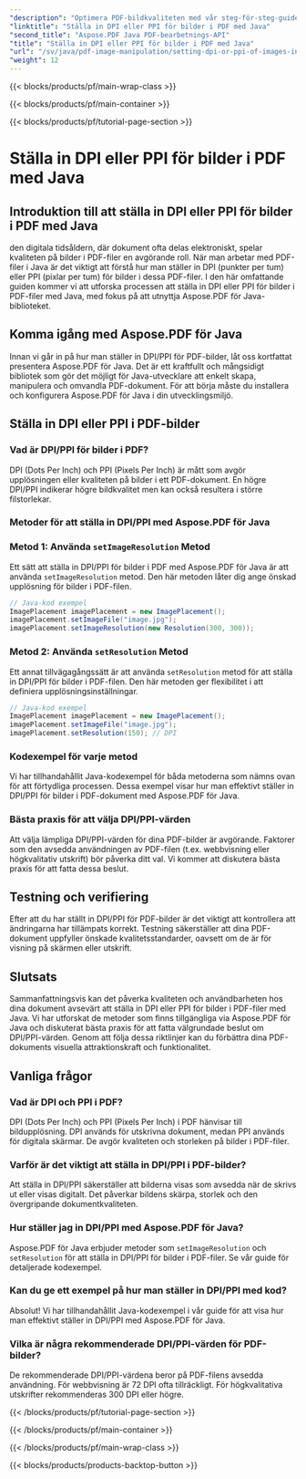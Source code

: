 ```yaml
---
"description": "Optimera PDF-bildkvaliteten med vår steg-för-steg-guide om hur du ställer in DPI/PPI i PDF med Java. Lär dig hur du förbättrar dina dokument för tryck och digital visning."
"linktitle": "Ställa in DPI eller PPI för bilder i PDF med Java"
"second_title": "Aspose.PDF Java PDF-bearbetnings-API"
"title": "Ställa in DPI eller PPI för bilder i PDF med Java"
"url": "/sv/java/pdf-image-manipulation/setting-dpi-or-ppi-of-images-in-pdf-using-java/"
"weight": 12
---
```


{{< blocks/products/pf/main-wrap-class >}}

{{< blocks/products/pf/main-container >}}

{{< blocks/products/pf/tutorial-page-section >}}

# Ställa in DPI eller PPI för bilder i PDF med Java


## Introduktion till att ställa in DPI eller PPI för bilder i PDF med Java

den digitala tidsåldern, där dokument ofta delas elektroniskt, spelar kvaliteten på bilder i PDF-filer en avgörande roll. När man arbetar med PDF-filer i Java är det viktigt att förstå hur man ställer in DPI (punkter per tum) eller PPI (pixlar per tum) för bilder i dessa PDF-filer. I den här omfattande guiden kommer vi att utforska processen att ställa in DPI eller PPI för bilder i PDF-filer med Java, med fokus på att utnyttja Aspose.PDF för Java-biblioteket.

## Komma igång med Aspose.PDF för Java

Innan vi går in på hur man ställer in DPI/PPI för PDF-bilder, låt oss kortfattat presentera Aspose.PDF för Java. Det är ett kraftfullt och mångsidigt bibliotek som gör det möjligt för Java-utvecklare att enkelt skapa, manipulera och omvandla PDF-dokument. För att börja måste du installera och konfigurera Aspose.PDF för Java i din utvecklingsmiljö.

## Ställa in DPI eller PPI i PDF-bilder

### Vad är DPI/PPI för bilder i PDF?

DPI (Dots Per Inch) och PPI (Pixels Per Inch) är mått som avgör upplösningen eller kvaliteten på bilder i ett PDF-dokument. En högre DPI/PPI indikerar högre bildkvalitet men kan också resultera i större filstorlekar.

### Metoder för att ställa in DPI/PPI med Aspose.PDF för Java

### Metod 1: Använda `setImageResolution` Metod

Ett sätt att ställa in DPI/PPI för bilder i PDF med Aspose.PDF för Java är att använda `setImageResolution` metod. Den här metoden låter dig ange önskad upplösning för bilder i PDF-filen.

```java
// Java-kod exempel
ImagePlacement imagePlacement = new ImagePlacement();
imagePlacement.setImageFile("image.jpg");
imagePlacement.setImageResolution(new Resolution(300, 300));
```

### Metod 2: Använda `setResolution` Metod

Ett annat tillvägagångssätt är att använda `setResolution` metod för att ställa in DPI/PPI för bilder i PDF-filen. Den här metoden ger flexibilitet i att definiera upplösningsinställningar.

```java
// Java-kod exempel
ImagePlacement imagePlacement = new ImagePlacement();
imagePlacement.setImageFile("image.jpg");
imagePlacement.setResolution(150); // DPI
```

### Kodexempel för varje metod

Vi har tillhandahållit Java-kodexempel för båda metoderna som nämns ovan för att förtydliga processen. Dessa exempel visar hur man effektivt ställer in DPI/PPI för bilder i PDF-dokument med Aspose.PDF för Java.

### Bästa praxis för att välja DPI/PPI-värden

Att välja lämpliga DPI/PPI-värden för dina PDF-bilder är avgörande. Faktorer som den avsedda användningen av PDF-filen (t.ex. webbvisning eller högkvalitativ utskrift) bör påverka ditt val. Vi kommer att diskutera bästa praxis för att fatta dessa beslut.

## Testning och verifiering

Efter att du har ställt in DPI/PPI för PDF-bilder är det viktigt att kontrollera att ändringarna har tillämpats korrekt. Testning säkerställer att dina PDF-dokument uppfyller önskade kvalitetsstandarder, oavsett om de är för visning på skärmen eller utskrift.

## Slutsats

Sammanfattningsvis kan det påverka kvaliteten och användbarheten hos dina dokument avsevärt att ställa in DPI eller PPI för bilder i PDF-filer med Java. Vi har utforskat de metoder som finns tillgängliga via Aspose.PDF för Java och diskuterat bästa praxis för att fatta välgrundade beslut om DPI/PPI-värden. Genom att följa dessa riktlinjer kan du förbättra dina PDF-dokuments visuella attraktionskraft och funktionalitet.

## Vanliga frågor

### Vad är DPI och PPI i PDF?

DPI (Dots Per Inch) och PPI (Pixels Per Inch) i PDF hänvisar till bildupplösning. DPI används för utskrivna dokument, medan PPI används för digitala skärmar. De avgör kvaliteten och storleken på bilder i PDF-filer.

### Varför är det viktigt att ställa in DPI/PPI i PDF-bilder?

Att ställa in DPI/PPI säkerställer att bilderna visas som avsedda när de skrivs ut eller visas digitalt. Det påverkar bildens skärpa, storlek och den övergripande dokumentkvaliteten.

### Hur ställer jag in DPI/PPI med Aspose.PDF för Java?

Aspose.PDF för Java erbjuder metoder som `setImageResolution` och `setResolution` för att ställa in DPI/PPI för bilder i PDF-filer. Se vår guide för detaljerade kodexempel.

### Kan du ge ett exempel på hur man ställer in DPI/PPI med kod?

Absolut! Vi har tillhandahållit Java-kodexempel i vår guide för att visa hur man effektivt ställer in DPI/PPI med Aspose.PDF för Java.

### Vilka är några rekommenderade DPI/PPI-värden för PDF-bilder?

De rekommenderade DPI/PPI-värdena beror på PDF-filens avsedda användning. För webbvisning är 72 DPI ofta tillräckligt. För högkvalitativa utskrifter rekommenderas 300 DPI eller högre.

{{< /blocks/products/pf/tutorial-page-section >}}

{{< /blocks/products/pf/main-container >}}

{{< /blocks/products/pf/main-wrap-class >}}

{{< blocks/products/products-backtop-button >}}